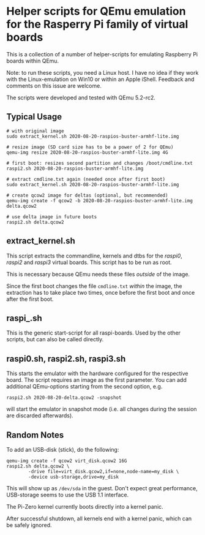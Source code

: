 Helper scripts for QEmu emulation for the Rasperry Pi family of virtual boards
==============================================================================

This is a collection of a number of helper-scripts for emulating
Raspberry Pi boards within QEmu.

Note: to run these scripts, you need a Linux host. I have no idea if they work
with the Linux-emulation on Win10 or within an Apple iShell. Feedback
and comments on this issue are welcome.

The scripts were developed and tested with QEmu 5.2-rc2.


Typical Usage
-------------

    # with original image
    sudo extract_kernel.sh 2020-08-20-raspios-buster-armhf-lite.img

    # resize image (SD card size has to be a power of 2 for QEmu)
    qemu-img resize 2020-08-20-raspios-buster-armhf-lite.img 4G

    # first boot: resizes second partition and changes /boot/cmdline.txt
    raspi2.sh 2020-08-20-raspios-buster-armhf-lite.img

    # extract cmdline.txt again (needed once after first boot)
    sudo extract_kernel.sh 2020-08-20-raspios-buster-armhf-lite.img

    # create qcow2 image for deltas (optional, but recommended)
    qemu-img create -f qcow2 -b 2020-08-20-raspios-buster-armhf-lite.img delta.qcow2
    
    # use delta image in future boots
    raspi2.sh delta.qcow2
 

extract_kernel.sh
-----------------

This script extracts the commandline, kernels and dtbs for the
*raspi0*,  *raspi2* and *raspi3* virtual boards. This script has to be run as root.

This is necessary because QEmu needs these files *outside* of the image.

Since the first boot changes the file `cmdline.txt` *within* the image,
the extraction has to take place two times, once before the first boot
and once after the first boot.


raspi_.sh
---------

This is the generic start-script for all raspi-boards. Used by the other
scripts, but can also be called directly.


raspi0.sh, raspi2.sh, raspi3.sh
-------------------------------

This starts the emulator with the hardware configured for the
respective board. The script requires an image as the first parameter.
You can add additional QEmu-options starting from the second option,
e.g.

    raspi2.sh 2020-08-20-delta.qcow2 -snapshot

will start the emulator in snapshot mode (i.e. all changes during the
session are discarded afterwards).


Random Notes
------------

To add an USB-disk (stick), do the following:

    qemu-img create -f qcow2 virt_disk.qcow2 16G
    raspi2.sh delta.qcow2 \
            -drive file=virt_disk.qcow2,if=none,node-name=my_disk \
            -device usb-storage,drive=my_disk

This will show up as `/dev/sda` in the guest. Don't expect great performance,
USB-storage seems to use the USB 1.1 interface.

The Pi-Zero kernel currently boots directly into a kernel panic.

After successful shutdown, all kernels end with a kernel panic, which can be
safely ignored.
